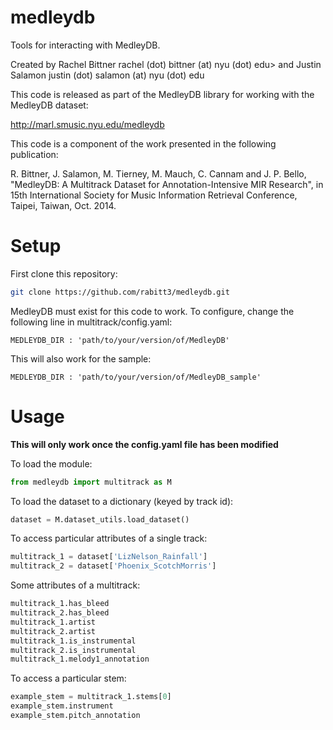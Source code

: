 medleydb
========

Tools for interacting with MedleyDB.

Created by Rachel Bittner rachel (dot) bittner (at) nyu (dot) edu>
and Justin Salamon justin (dot) salamon (at) nyu (dot) edu

This code is released as part of the MedleyDB library for working
with the MedleyDB dataset: 

http://marl.smusic.nyu.edu/medleydb

This code is a component of the work presented in the following publication:

R. Bittner, J. Salamon, M. Tierney, M. Mauch, C. Cannam and J. P. Bello,
"MedleyDB: A Multitrack Dataset for Annotation-Intensive MIR Research", in
15th International Society for Music Information Retrieval Conference,
Taipei, Taiwan, Oct. 2014.

Setup
========
First clone this repository:
```bash
git clone https://github.com/rabitt3/medleydb.git
```

MedleyDB must exist for this code to work. To configure, change the following
line in multitrack/config.yaml:

	MEDLEYDB_DIR : 'path/to/your/version/of/MedleyDB'

This will also work for the sample:

	MEDLEYDB_DIR : 'path/to/your/version/of/MedleyDB_sample'

Usage
========
**This will only work once the config.yaml file has been modified**

To load the module:
```python
from medleydb import multitrack as M
```

To load the dataset to a dictionary (keyed by track id):
```python
dataset = M.dataset_utils.load_dataset()
```

To access particular attributes of a single track:
```python
multitrack_1 = dataset['LizNelson_Rainfall']
multitrack_2 = dataset['Phoenix_ScotchMorris']
```

Some attributes of a multitrack:
```python
multitrack_1.has_bleed
multitrack_2.has_bleed
multitrack_1.artist
multitrack_2.artist
multitrack_1.is_instrumental
multitrack_2.is_instrumental
multitrack_1.melody1_annotation
```

To access a particular stem:
```python
example_stem = multitrack_1.stems[0]
example_stem.instrument
example_stem.pitch_annotation
```
